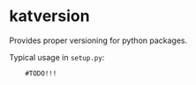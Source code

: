 katversion
==========

Provides proper versioning for python packages.

Typical usage in `setup.py`:
```
    #TODO!!!
```
